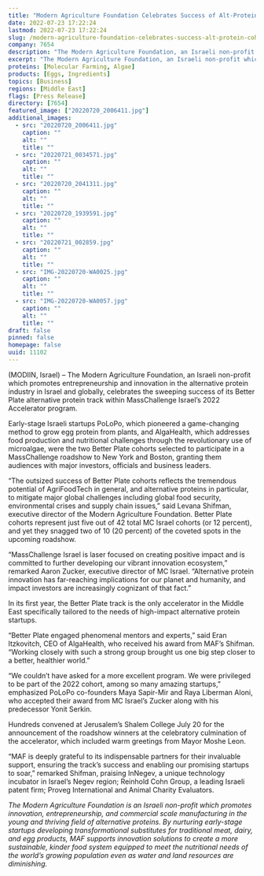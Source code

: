 ```yaml
---
title: "Modern Agriculture Foundation Celebrates Success of Alt-Protein Cohorts in MassChallenge Israel Accelerator"
date: 2022-07-23 17:22:24
lastmod: 2022-07-23 17:22:24
slug: /modern-agriculture-foundation-celebrates-success-alt-protein-cohorts-masschallenge-israel
company: 7654
description: "The Modern Agriculture Foundation, an Israeli non-profit which promotes entrepreneurship and innovation in the alternative protein industry in Israel and globally, celebrates the sweeping success of its Better Plate alternative protein track within MassChallenge Israel’s 2022 Accelerator program."
excerpt: "The Modern Agriculture Foundation, an Israeli non-profit which promotes entrepreneurship and innovation in the alternative protein industry in Israel and globally, celebrates the sweeping success of its Better Plate alternative protein track within MassChallenge Israel’s 2022 Accelerator program."
proteins: [Molecular Farming, Algae]
products: [Eggs, Ingredients]
topics: [Business]
regions: [Middle East]
flags: [Press Release]
directory: [7654]
featured_image: ["20220720_2006411.jpg"]
additional_images:
  - src: "20220720_2006411.jpg"
    caption: ""
    alt: ""
    title: ""
  - src: "20220721_0034571.jpg"
    caption: ""
    alt: ""
    title: ""
  - src: "20220720_2041311.jpg"
    caption: ""
    alt: ""
    title: ""
  - src: "20220720_1939591.jpg"
    caption: ""
    alt: ""
    title: ""
  - src: "20220721_002859.jpg"
    caption: ""
    alt: ""
    title: ""
  - src: "IMG-20220720-WA0025.jpg"
    caption: ""
    alt: ""
    title: ""
  - src: "IMG-20220720-WA0057.jpg"
    caption: ""
    alt: ""
    title: ""
draft: false
pinned: false
homepage: false
uuid: 11102
---
```

<p>(MODIIN, Israel) – The Modern Agriculture Foundation, an Israeli non-profit which promotes entrepreneurship and innovation in the alternative protein industry in Israel and globally, celebrates the sweeping success of its Better Plate alternative protein track within MassChallenge Israel’s 2022 Accelerator program.</p>
<p>Early-stage Israeli startups PoLoPo, which pioneered a game-changing method to grow egg protein from plants, and AlgaHealth, which addresses food production and nutritional challenges through the revolutionary use of microalgae, were the two Better Plate cohorts selected to participate in a MassChallenge roadshow to New York and Boston, granting them audiences with major investors, officials and business leaders.</p>
<p>“The outsized success of Better Plate cohorts reflects the tremendous potential of AgriFoodTech in general, and alternative proteins in particular, to mitigate major global challenges including global food security, environmental crises and supply chain issues,” said Levana Shifman, executive director of the Modern Agriculture Foundation. Better Plate cohorts represent just five out of 42 total MC Israel cohorts (or 12 percent), and yet they snagged two of 10 (20 percent) of the coveted spots in the upcoming roadshow.</p>
<p>“MassChallenge Israel is laser focused on creating positive impact and is committed to further developing our vibrant innovation ecosystem,” remarked Aaron Zucker, executive director of MC Israel. “Alternative protein innovation has far-reaching implications for our planet and humanity, and impact investors are increasingly cognizant of that fact.”</p>
<p>In its first year, the Better Plate track is the only accelerator in the Middle East specifically tailored to the needs of high-impact alternative protein startups.</p>
<p>“Better Plate engaged phenomenal mentors and experts,” said Eran Itzkovitch, CEO of AlgaHealth, who received his award from MAF’s Shifman. “Working closely with such a strong group brought us one big step closer to a better, healthier world.”</p>
<p>“We couldn’t have asked for a more excellent program. We were privileged to be part of the 2022 cohort, among so many amazing startups,” emphasized PoLoPo co-founders Maya Sapir-Mir and Raya Liberman Aloni, who accepted their award from MC Israel’s Zucker along with his predecessor Yonit Serkin.</p>
<p>Hundreds convened at Jerusalem’s Shalem College July 20 for the announcement of the roadshow winners at the celebratory culmination of the accelerator, which included warm greetings from Mayor Moshe Leon.</p>
<p>“MAF is deeply grateful to its indispensable partners for their invaluable support, ensuring the track’s success and enabling our promising startups to soar,” remarked Shifman, praising InNegev, a unique technology incubator in Israel’s Negev region; Reinhold Cohn Group, a leading Israeli patent firm; Proveg International and Animal Charity Evaluators.</p>
<p><em>The Modern Agriculture Foundation is an Israeli non-profit which promotes innovation, entrepreneurship, and commercial scale manufacturing in the young and thriving field of alternative proteins. By nurturing early-stage startups developing transformational substitutes for traditional meat, dairy, and egg products, MAF supports innovation solutions to create a more sustainable, kinder food system equipped to meet the nutritional needs of the world’s growing population even as water and land resources are diminishing.</em></p>
